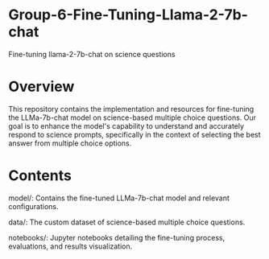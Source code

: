 # Group-6-Fine-Tuning-Llama-2-7b-chat
Fine-tuning llama-2-7b-chat on science questions

# Overview

This repository contains the implementation and resources for fine-tuning the LLMa-7b-chat model on science-based multiple choice questions. Our goal is to enhance the model's capability to understand and accurately respond to science prompts, specifically in the context of selecting the best answer from multiple choice options.

# Contents
model/: Contains the fine-tuned LLMa-7b-chat model and relevant configurations.

data/: The custom dataset of science-based multiple choice questions.

notebooks/: Jupyter notebooks detailing the fine-tuning process, evaluations, and results visualization.
